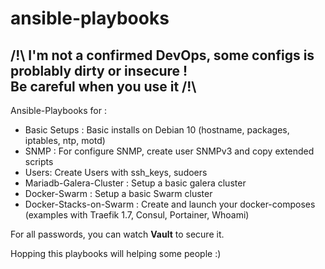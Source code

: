 # ansible-playbooks


/!\ I'm not a confirmed DevOps, some configs is problably dirty or insecure !  
Be careful when you use it /!\
------


Ansible-Playbooks for :
  - Basic Setups : Basic installs on Debian 10 (hostname, packages, iptables, ntp, motd)
  - SNMP : For configure SNMP, create user SNMPv3 and copy extended scripts
  - Users: Create Users with ssh_keys, sudoers
  - Mariadb-Galera-Cluster : Setup a basic galera cluster
  - Docker-Swarm : Setup a basic Swarm cluster
  - Docker-Stacks-on-Swarm : Create and launch your docker-composes (examples with Traefik 1.7, Consul, Portainer, Whoami)

For all passwords, you can watch <b>Vault</b> to secure it.

Hopping this playbooks will helping some people :)
